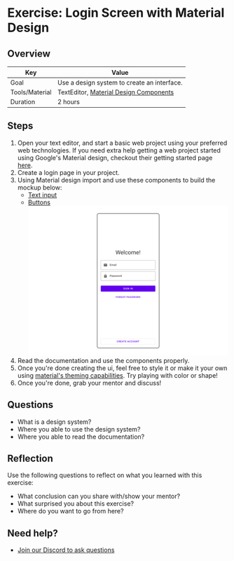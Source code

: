 # Exercise: Login Screen with Material Design

## Overview

| Key | Value |
| --- | --- |
| Goal | Use a design system to create an interface. |
| Tools/Material | TextEditor, [Material Design Components](https://material.io/components?platform=web) |
| Duration | 2 hours |


## Steps

1. Open your text editor, and start a basic web project using your preferred web technologies. If you need extra help getting a web project started using Google's Material design, checkout their getting started page [here](https://material.io/develop/web/getting-started).
2. Create a login page in your project.
3. Using Material design import and use these components to build the mockup below:
    - [Text input](https://material.io/components/text-fields)
    - [Buttons](https://material.io/components/buttons)<img width="1440" src="login-wireframe.png">
4. Read the documentation and use the components properly.
5. Once you're done creating the ui, feel free to style it or make it your own using [material's theming capabilities](https://material.io/develop/web/theming/theming-guide). Try playing with color or shape!
6. Once you're done, grab your mentor and discuss!


## Questions

- What is a design system?
- Where you able to use the design system?
- Where you able to read the documentation?

## Reflection

Use the following questions to reflect on what you learned with this exercise:

- What conclusion can you share with/show your mentor?
- What surprised you about this exercise?
- Where do you want to go from here?

## Need help?

- [Join our Discord to ask questions](https://discord.gg/bDVYvG3Czd)
